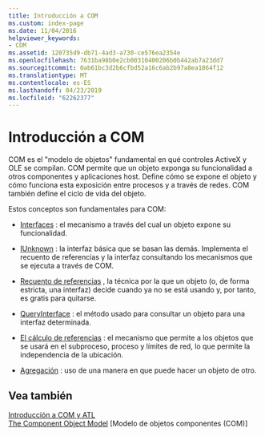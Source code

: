 ```yaml
---
title: Introducción a COM
ms.custom: index-page
ms.date: 11/04/2016
helpviewer_keywords:
- COM
ms.assetid: 120735d9-db71-4ad3-a730-ce576ea2354e
ms.openlocfilehash: 7631ba98b0e2cb00310400206b0b442ab7a23dd7
ms.sourcegitcommit: 0ab61bc3d2b6cfbd52a16c6ab2b97a8ea1864f12
ms.translationtype: MT
ms.contentlocale: es-ES
ms.lasthandoff: 04/23/2019
ms.locfileid: "62262377"
---
```

# <a name="introduction-to-com"></a>Introducción a COM

COM es el "modelo de objetos" fundamental en qué controles ActiveX y OLE se compilan. COM permite que un objeto exponga su funcionalidad a otros componentes y aplicaciones host. Define cómo se expone el objeto y cómo funciona esta exposición entre procesos y a través de redes. COM también define el ciclo de vida del objeto.

Estos conceptos son fundamentales para COM:

- [Interfaces](../atl/interfaces-atl.md) : el mecanismo a través del cual un objeto expone su funcionalidad.

- [IUnknown](../atl/iunknown.md) : la interfaz básica que se basan las demás. Implementa el recuento de referencias y la interfaz consultando los mecanismos que se ejecuta a través de COM.

- [Recuento de referencias](../atl/reference-counting.md) , la técnica por la que un objeto (o, de forma estricta, una interfaz) decide cuando ya no se está usando y, por tanto, es gratis para quitarse.

- [QueryInterface](../atl/queryinterface.md) : el método usado para consultar un objeto para una interfaz determinada.

- [El cálculo de referencias](../atl/marshaling.md) : el mecanismo que permite a los objetos que se usará en el subproceso, proceso y límites de red, lo que permite la independencia de la ubicación.

- [Agregación](../atl/aggregation.md) : uso de una manera en que puede hacer un objeto de otro.

## <a name="see-also"></a>Vea también

[Introducción a COM y ATL](../atl/introduction-to-com-and-atl.md)<br/>
[The Component Object Model](/windows/desktop/com/the-component-object-model) [Modelo de objetos componentes (COM)]
